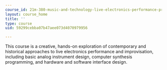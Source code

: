 ```yaml
---
course_id: 21m-380-music-and-technology-live-electronics-performance-practices-spring-2011
layout: course_home
title: ''
type: course
uid: 59299cebba07b47aee073d4070979956

---
```

This course is a creative, hands-on exploration of contemporary and historical approaches to live electronics performance and improvisation, including basic analog instrument design, computer synthesis programming, and hardware and software interface design.
